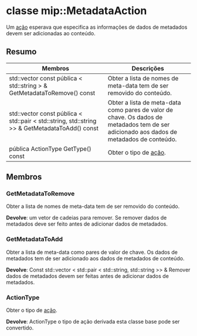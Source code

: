 # <a name="class-mipmetadataaction"></a>classe mip::MetadataAction 
Um [ação](class_mip_action.md) esperava que especifica as informações de dados de metadados devem ser adicionadas ao conteúdo.
  
## <a name="summary"></a>Resumo
 Membros                        | Descrições                                
--------------------------------|---------------------------------------------
std::vector const pública < std::string > & GetMetadataToRemove() const  |  Obter a lista de nomes de meta-data tem de ser removido do conteúdo.
std::vector const pública < std::pair < std::string, std::string >> & GetMetadataToAdd() const  |  Obter a lista de meta-data como pares de valor de chave. Os dados de metadados tem de ser adicionado aos dados de metadados de conteúdo.
 pública ActionType GetType() const  |  Obter o tipo de [ação](class_mip_action.md).
  
## <a name="members"></a>Membros
  
### <a name="getmetadatatoremove"></a>GetMetadataToRemove
Obter a lista de nomes de meta-data tem de ser removido do conteúdo.

  
**Devolve**: um vetor de cadeias para remover. Se remover dados de metadados deve ser feito antes de adicionar dados de metadados.
  
### <a name="getmetadatatoadd"></a>GetMetadataToAdd
Obter a lista de meta-data como pares de valor de chave. Os dados de metadados tem de ser adicionado aos dados de metadados de conteúdo.

  
**Devolve**: Const std::vector < std::pair < std::string, std::string >> & Remover dados de metadados devem ser feitas antes de adicionar dados de metadados.
  
### <a name="actiontype"></a>ActionType
Obter o tipo de [ação](class_mip_action.md).

  
**Devolve**: ActionType o tipo de ação derivada esta classe base pode ser convertido.